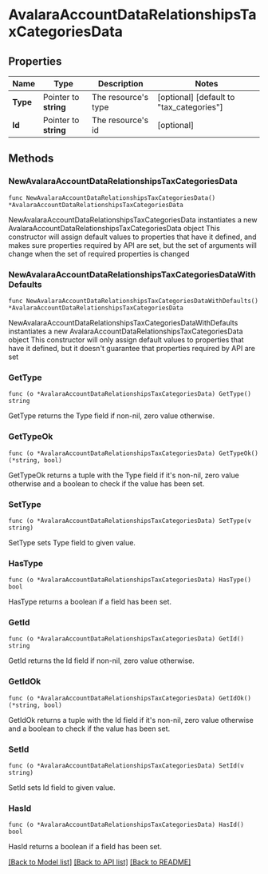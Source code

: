 # AvalaraAccountDataRelationshipsTaxCategoriesData

## Properties

Name | Type | Description | Notes
------------ | ------------- | ------------- | -------------
**Type** | Pointer to **string** | The resource&#39;s type | [optional] [default to "tax_categories"]
**Id** | Pointer to **string** | The resource&#39;s id | [optional] 

## Methods

### NewAvalaraAccountDataRelationshipsTaxCategoriesData

`func NewAvalaraAccountDataRelationshipsTaxCategoriesData() *AvalaraAccountDataRelationshipsTaxCategoriesData`

NewAvalaraAccountDataRelationshipsTaxCategoriesData instantiates a new AvalaraAccountDataRelationshipsTaxCategoriesData object
This constructor will assign default values to properties that have it defined,
and makes sure properties required by API are set, but the set of arguments
will change when the set of required properties is changed

### NewAvalaraAccountDataRelationshipsTaxCategoriesDataWithDefaults

`func NewAvalaraAccountDataRelationshipsTaxCategoriesDataWithDefaults() *AvalaraAccountDataRelationshipsTaxCategoriesData`

NewAvalaraAccountDataRelationshipsTaxCategoriesDataWithDefaults instantiates a new AvalaraAccountDataRelationshipsTaxCategoriesData object
This constructor will only assign default values to properties that have it defined,
but it doesn't guarantee that properties required by API are set

### GetType

`func (o *AvalaraAccountDataRelationshipsTaxCategoriesData) GetType() string`

GetType returns the Type field if non-nil, zero value otherwise.

### GetTypeOk

`func (o *AvalaraAccountDataRelationshipsTaxCategoriesData) GetTypeOk() (*string, bool)`

GetTypeOk returns a tuple with the Type field if it's non-nil, zero value otherwise
and a boolean to check if the value has been set.

### SetType

`func (o *AvalaraAccountDataRelationshipsTaxCategoriesData) SetType(v string)`

SetType sets Type field to given value.

### HasType

`func (o *AvalaraAccountDataRelationshipsTaxCategoriesData) HasType() bool`

HasType returns a boolean if a field has been set.

### GetId

`func (o *AvalaraAccountDataRelationshipsTaxCategoriesData) GetId() string`

GetId returns the Id field if non-nil, zero value otherwise.

### GetIdOk

`func (o *AvalaraAccountDataRelationshipsTaxCategoriesData) GetIdOk() (*string, bool)`

GetIdOk returns a tuple with the Id field if it's non-nil, zero value otherwise
and a boolean to check if the value has been set.

### SetId

`func (o *AvalaraAccountDataRelationshipsTaxCategoriesData) SetId(v string)`

SetId sets Id field to given value.

### HasId

`func (o *AvalaraAccountDataRelationshipsTaxCategoriesData) HasId() bool`

HasId returns a boolean if a field has been set.


[[Back to Model list]](../README.md#documentation-for-models) [[Back to API list]](../README.md#documentation-for-api-endpoints) [[Back to README]](../README.md)



